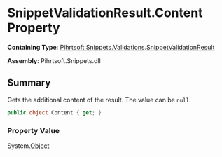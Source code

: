 # SnippetValidationResult\.Content Property

**Containing Type**: [Pihrtsoft.Snippets.Validations](../../README.md)\.[SnippetValidationResult](../README.md)

**Assembly**: Pihrtsoft\.Snippets\.dll

## Summary

Gets the additional content of the result\. The value can be `null`\.

```csharp
public object Content { get; }
```

### Property Value

System\.[Object](https://docs.microsoft.com/en-us/dotnet/api/system.object)


